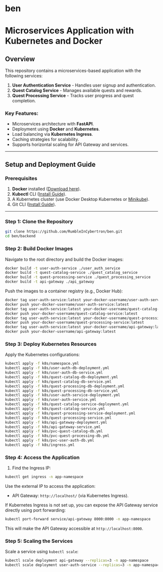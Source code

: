 # ben
# Microservices Application with Kubernetes and Docker

## Overview
This repository contains a microservices-based application with the following services:
1. **User Authentication Service** - Handles user signup and authentication.
2. **Quest Catalog Service** - Manages available quests and rewards.
3. **Quest Processing Service** - Tracks user progress and quest completion.

### Key Features:
- Microservices architecture with **FastAPI**.
- Deployment using **Docker** and **Kubernetes**.
- Load balancing via **Kubernetes Ingress**.
- Caching strategies for scalability.
- Supports horizontal scaling for API Gateway and services.

---

## **Setup and Deployment Guide**

### Prerequisites
1. **Docker** installed ([Download here](https://www.docker.com/products/docker-desktop)).
2. **Kubectl** CLI ([Install Guide](https://kubernetes.io/docs/tasks/tools/)).
3. A Kubernetes cluster (use Docker Desktop Kubernetes or [Minikube](https://minikube.sigs.k8s.io/docs/start/)).
4. Git CLI ([Install Guide](https://git-scm.com/)).

---

### Step 1: Clone the Repository
```bash
git clone https://github.com/RumbleInCybertron/ben.git
cd ben/backend
```

### Step 2: Build Docker Images

Navigate to the root directory and build the Docker images:
```bash
docker build -t user-auth-service ./user_auth_service
docker build -t quest-catalog-service ./quest_catalog_service
docker build -t quest-processing-service ./quest_processing_service
docker build -t api-gateway ./api_gateway
```

Push the images to a container registry (e.g., Docker Hub):
```bash
docker tag user-auth-service:latest your-docker-username/user-auth-service:latest
docker push your-docker-username/user-auth-service:latest
docker tag user-auth-service:latest your-docker-username/quest-catalog-service:latest
docker push your-docker-username/quest-catalog-service:latest
docker tag user-auth-service:latest your-docker-username/quest-processing-service:latest
docker push your-docker-username/quest-processing-service:latest
docker tag user-auth-service:latest your-docker-username/api-gateway:latest
docker push your-docker-username/api-gateway:latest
```

### Step 3: Deploy Kubernetes Resources
Apply the Kubernetes configurations:
```bash
kubectl apply -f k8s/namespace.yml
kubectl apply -f k8s/user-auth-db-deployment.yml
kubectl apply -f k8s/user-auth-db-service.yml
kubectl apply -f k8s/quest-catalog-db-deployment.yml
kubectl apply -f k8s/quest-catalog-db-service.yml
kubectl apply -f k8s/quest-processing-db-deployment.yml
kubectl apply -f k8s/quest-processing-db-service.yml
kubectl apply -f k8s/user-auth-service-deployment.yml
kubectl apply -f k8s/user-auth-service.yml
kubectl apply -f k8s/quest-catalog-service-deployment.yml
kubectl apply -f k8s/quest-catalog-service.yml
kubectl apply -f k8s/quest-processing-service-deployment.yml
kubectl apply -f k8s/quest-processing-service.yml
kubectl apply -f k8s/api-gateway-deployment.yml
kubectl apply -f k8s/api-gateway-service.yml
kubectl apply -f k8s/pvc-quest-catalog-db.yml
kubectl apply -f k8s/pvc-quest-processing-db.yml
kubectl apply -f k8s/pvc-user-auth-db.yml
kubectl apply -f k8s/ingress.yml
```

### Step 4: Access the Application

1.  Find the Ingress IP:
```bash
kubectl get ingress -n app-namespace
```
Use the external IP to access the application:

  *  API Gateway: `http://localhost/` (via Kubernetes Ingress).

If Kubernetes Ingress is not set up, you can expose the API Gateway service directly using port forwarding:

```bash
kubectl port-forward service/api-gateway 8000:8000 -n app-namespace
```

This will make the API Gateway accessible at `http://localhost:8000`.

### Step 5: Scaling the Services

Scale a service using `kubectl scale`:
```bash
kubectl scale deployment api-gateway --replicas=3 -n app-namespace
kubectl scale deployment user-auth-service --replicas=3 -n app-namespace
```